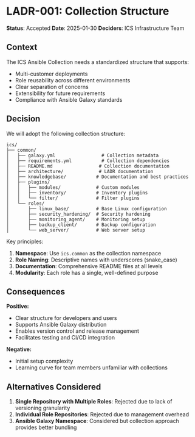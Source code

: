 # LADR-001: Collection Structure

**Status**: Accepted
**Date**: 2025-01-30
**Deciders**: ICS Infrastructure Team

## Context

The ICS Ansible Collection needs a standardized structure that supports:
- Multi-customer deployments
- Role reusability across different environments
- Clear separation of concerns
- Extensibility for future requirements
- Compliance with Ansible Galaxy standards

## Decision

We will adopt the following collection structure:

```
ics/
├── common/
│   ├── galaxy.yml                 # Collection metadata
│   ├── requirements.yml           # Collection dependencies
│   ├── README.md                 # Collection documentation
│   ├── architecture/             # LADR documentation
│   ├── knowledgebase/           # Documentation and best practices
│   ├── plugins/
│   │   ├── modules/             # Custom modules
│   │   ├── inventory/           # Inventory plugins
│   │   └── filter/              # Filter plugins
│   └── roles/
│       ├── linux_base/          # Base Linux configuration
│       ├── security_hardening/  # Security hardening
│       ├── monitoring_agent/    # Monitoring setup
│       ├── backup_client/       # Backup configuration
│       └── web_server/          # Web server setup
```

Key principles:
1. **Namespace**: Use `ics.common` as the collection namespace
2. **Role Naming**: Descriptive names with underscores (snake_case)
3. **Documentation**: Comprehensive README files at all levels
4. **Modularity**: Each role has a single, well-defined purpose

## Consequences

**Positive:**
- Clear structure for developers and users
- Supports Ansible Galaxy distribution
- Enables version control and release management
- Facilitates testing and CI/CD integration

**Negative:**
- Initial setup complexity
- Learning curve for team members unfamiliar with collections

## Alternatives Considered

1. **Single Repository with Multiple Roles**: Rejected due to lack of versioning granularity
2. **Individual Role Repositories**: Rejected due to management overhead
3. **Ansible Galaxy Namespace**: Considered but collection approach provides better bundling
